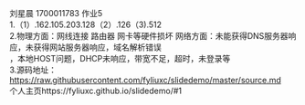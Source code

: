 刘星晨 1700011783 作业5  
1.（1）.162.105.203.128（2）.126（3).512      
2.物理方面：网线连接 路由器 网卡等硬件损坏 网络方面：未能获得DNS服务器响应，未获得网站服务器响应，域名解析错误  
，本地HOST问题，DHCP未响应，带宽不足，超时，未登录等  
3.源码地址：https://raw.githubusercontent.com/fyliuxc/slidedemo/master/source.md  
个人主页https://fyliuxc.github.io/slidedemo/#1
